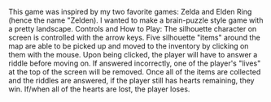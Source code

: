 This game was inspired by my two favorite games: Zelda and Elden Ring (hence the name "Zelden). 
I wanted to make a brain-puzzle style game with a pretty landscape. 
Controls and How to Play:
    The silhouette character on screen is controlled with the arrow keys. 
    Five silhouette "items" around the map are able to be picked up and moved to the inventory by clicking on them with the mouse. Upon being clicked, the player will have to answer a riddle before moving on. If answered incorrectly, one of the player's "lives" at the top of the screen will be removed. Once all of the items are collected and the riddles are answered, if the player still has hearts remaining, they win. If/when all of the hearts are lost, the player loses. 